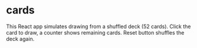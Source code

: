 # cards

This React app simulates drawing from a shuffled deck (52 cards). Click the card to draw, a counter shows remaining cards. Reset button shuffles the deck again. 

